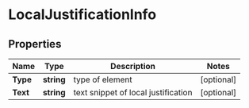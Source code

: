# LocalJustificationInfo


## Properties

| Name | Type | Description | Notes |
|------------ | ------------- | ------------- | -------------|
**Type** | **string** | type of element |[optional]|
**Text** | **string** | text snippet of local justification |[optional]|